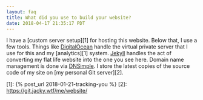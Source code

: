 ```yaml
---
layout: faq
title: What did you use to build your website?
date: 2018-04-17 21:35:17 PDT
---
```

I have a [custom server setup][1] for hosting this website. Below that, I use
a few tools. Things like [DigitalOcean][] handle the virtual private server that
I use for this and my [analytics][1] system. [Jekyll][] handles the act of
converting my flat life website into the one you see here. Domain name
management is done via [DNSimple][]. I store the latest copies of the source
code of my site on [my personal Git server][2].

[digitalocean]: https://m.do.co/c/0d64aebbf668
[dnsimple]: https://dnsimple.com/r/2131c39d72a26d
[jekyll]: http://jekyllrb.com/
[1]: {% post_url 2018-01-21-tracking-you %}
[2]: https://git.jacky.wtf/me/website/
